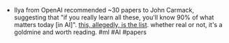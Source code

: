 - Ilya from OpenAI recommended ~30 papers to John Carmack, suggesting that "if you really learn all these, you'll know 90% of what matters today [in AI]". [this, allegedly, is the list](https://punkx.org/jackdoe/30.html). whether real or not, it's a goldmine and worth reading. #ml #AI #papers